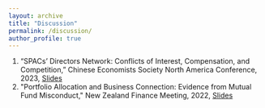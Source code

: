 ```yaml
---
layout: archive
title: "Discussion"
permalink: /discussion/
author_profile: true
---
```


1. “SPACs’ Directors Network: Conflicts of Interest, Compensation, and Competition,” Chinese Economists Society North America Conference, 2023, [Slides](https://www.dropbox.com/s/olfeg1m6ycfn4w3/CES_2023.pdf?dl=0)
1. "Portfolio Allocation and Business Connection: Evidence from Mutual Fund Misconduct," New Zealand Finance Meeting, 2022, [Slides](https://www.dropbox.com/s/kn5r4tvuo55vnk5/NZFM_2022.pdf?dl=0)
